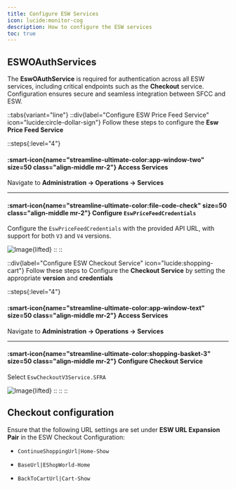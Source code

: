```yaml
---
title: Configure ESW Services
icon: lucide:monitor-cog
description: How to configure the ESW services
toc: true
---
```


## ESWOAuthServices

The **EswOAuthService** is required for authentication across all ESW services, including critical endpoints such as the **Checkout** service. Configuration ensures secure and seamless integration between SFCC and ESW.

::tabs{variant="line"}
  ::div{label="Configure ESW Price Feed Service" icon="lucide:circle-dollar-sign"}
  Follow these steps to configure the **Esw Price Feed Service**

  ::steps{:level="4"}

  #### :smart-icon{name="streamline-ultimate-color:app-window-two" size=50 class="align-middle mr-2"} Access Services

  Navigate to **Administration → Operations → Services**

  ---

  #### :smart-icon{name="streamline-ultimate-color:file-code-check" size=50 class="align-middle mr-2"} Configure `EswPriceFeedCredentials`

  Configure the `EswPriceFeedCredentials` with the provided API URL, with support for both `V3` and `V4` versions.

  ![Image](/Screenshot2025-08-28183626.png){lifted}
  ::
  ::


  ::div{label="Configure ESW Checkout Service" icon="lucide:shopping-cart"}
  Follow these steps to Configure the **Checkout Service** by setting the appropriate **version** and **credentials**

  ::steps{:level="4"}

  #### :smart-icon{name="streamline-ultimate-color:app-window-text" size=50 class="align-middle mr-2"} Access Services  

  Navigate to **Administration → Operations → Services**

  ---

  #### :smart-icon{name="streamline-ultimate-color:shopping-basket-3" size=50 class="align-middle mr-2"} Configure Checkout Service  

  Select `EswCheckoutV3Service.SFRA`

  ![Image](/Screenshot2025-08-28182003.png){lifted}
  ::
  ::
::

## Checkout configuration

Ensure that the following URL settings are set under **ESW URL Expansion Pair** in the ESW Checkout Configuration: 

- `ContinueShoppingUrl|Home-Show` 

- `BaseUrl|EShopWorld-Home` 

- `BackToCartUrl|Cart-Show`  